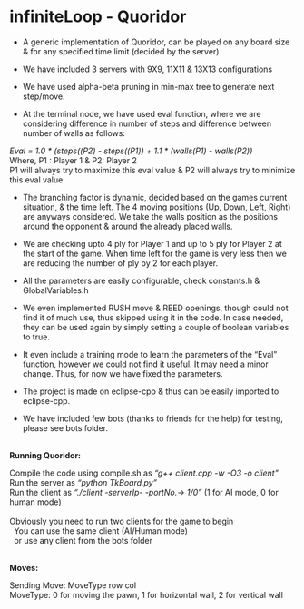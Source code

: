 # infiniteLoop - Quoridor

* A generic implementation of Quoridor, can be played on any board size & for any specified time limit (decided by the server) <br>

* We have included 3 servers with 9X9, 11X11 & 13X13 configurations <br>

* We have used alpha-beta pruning in min-max tree to generate next step/move. <br>

* At the terminal node, we have used eval function, where we are considering difference in
number of steps and difference between number of walls as follows: <br>

<i> Eval = 1.0 * (steps((P2) - steps((P1)) + 1.1 * (walls(P1) - walls(P2))</i> <br>
Where, P1 : Player 1 & P2: Player 2<br>
P1 will always try to maximize this eval value & P2 will always try to minimize this eval value <br>

* The branching factor is dynamic, decided based on the games current situation, & the time left.
The 4 moving positions (Up, Down, Left, Right) are anyways considered. We take the walls position as the positions around the opponent & around the already placed walls. <br>

* We are checking upto 4 ply for Player 1 and up to 5 ply for Player 2 at the start of the game. When time left for the game is very less then we are reducing the number of ply by 2 for each player. <br>

* All the parameters are easily configurable, check constants.h & GlobalVariables.h <br>

* We even implemented RUSH move & REED openings, though could not find it of much use, thus skipped using it in the code. In case needed, they can be used again by simply setting a couple of boolean variables to true. <br>

* It even include a training mode to learn the parameters of the “Eval” function, however we could not find it useful. It may need a minor change. Thus, for now we have fixed the parameters. <br>

* The project is made on eclipse-cpp & thus can be easily imported to eclipse-cpp. <br>

* We have included few bots (thanks to friends for the help) for testing, please see bots folder.
<br><br>

<b> Running Quoridor: </b>

Compile the code using compile.sh as <i>“g++ client.cpp  -w -O3 -o client"</i> <br>
Run the server as <i>“python TkBoard.py”</i><br>
Run the client as <i>“./client -serverIp- -portNo.-> 1/0” </i> (1 for AI mode, 0 for human mode) <br><br>
Obviously you need to run two clients for the game to begin <br>
&nbsp;&nbsp;You can use the same client (AI/Human mode) <br>
&nbsp;&nbsp;or use any client from the bots folder  <br><br>


<b>Moves:</b>

Sending Move: MoveType row col <br>
MoveType: 0 for moving the pawn, 1 for horizontal wall, 2 for vertical wall

